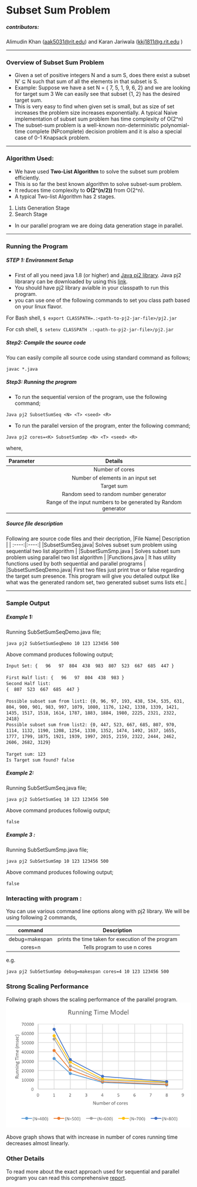 # Subset Sum Problem
##### contributors: 
Alimudin Khan (aak5031@rit.edu) and 
Karan Jariwala (kkj1811@g.rit.edu )
***
### Overview of Subset Sum Problem
* Given a set of positive integers N and a sum S, does there exist a subset
N’ ⊆ N such that sum of all the elements in that subset is S.
* Example:
Suppose we have a set N = { 7, 5, 1, 9, 6, 2} and we are looking for target sum 3
We can easily see that subset {1, 2} has the desired target sum.
* This is very easy to find when given set is small, but as size of set increases the problem
size increases exponentially. A typical Naive implementation of subset sum
problem has time complexity of O(2^n) 
* The subset-sum problem is a well-known non-deterministic polynomial-time complete 
(NPcomplete) decision problem and it is also a special case of 0-1 Knapsack problem.

---
### Algorithm Used:

* We have used **Two-List Algorithm** to solve the subset sum problem efficiently.
* This is so far the best known algorithm to solve subset-sum problem.
* It reduces time complexity to **O(2^(n/2))** from O(2^n).
* A typical Two-list Algorithm has 2 stages.
 1. Lists Generation Stage
 2. Search Stage
* In our parallel program we are doing data generation stage in parallel.


--- 
### Running the Program
##### STEP 1: Environment Setup
* First of all you need java 1.8 (or higher) and [Java pj2 library](https://www.cs.rit.edu/~ark/pj2.shtml). Java pj2 librarary can be downloaded by 
using this [link](https://www.cs.rit.edu/~ark/pj2.shtml#download).
* You should have pj2 library  avialble in your classpath to run this program.
* you can use one of the following commands to set you class path based on your linux flavor.

For Bash shell,
			```
			$ export CLASSPATH=.:<path-to-pj2-jar-file>/pj2.jar
			```
			
For csh shell,
			```
			$ setenv CLASSPATH .:<path-to-pj2-jar-file>/pj2.jar
			```

##### Step2: Compile the source code
You can easily compile all source code using standard command as follows;

```
javac *.java
```

##### Step3: Running the program
* To run the sequential version of the program, use the following command;

 ```
Java pj2 SubsetSumSeq <N> <T> <seed> <R>
```
* To run the parallel version of the program, enter the following command;

```
Java pj2 cores=<K> SubsetSumSmp <N> <T> <seed> <R>
```
where,

|Parameter| Details |
| :------: | :-----:|
|<K>| Number of cores|
|<N>| Number of elements in an input set|
|<T>| Target sum|
|<seed>| Random seed to random number generator|
|<R>| Range  of the input numbers to be generated by Random generator|

##### Source file description
Following are source code files and their decription,
|File Name| Description |
| :----:|:----:|
|SubsetSumSeq.java| Solves subset sum problem using sequential two list algorithm |
|SubsetSumSmp.java | Solves subset sum problem using parallel two list algorithm | 
|Functions.java | It has utility functions used by both sequential and parallel programs |
|SubsetSumSeqDemo.java| First two files just print true or false regarding the target sum presence. This program will give you detailed output like what was the generated random set, two generated subset sums lists etc.|

----
### Sample Output

##### Example 1:
Running SubSetSumSeqDemo.java file;
```
java pj2 SubSetSumSeqDemo 10 123 123456 500
```
Above command produces following output;
```
Input Set: {   96   97  804  438  983  807  523  667  685  447 }

First Half list: {   96   97  804  438  983 }
Second Half list: 
{  807  523  667  685  447 }

Possible subset sum from list1: {0, 96, 97, 193, 438, 534, 535, 631, 804, 900, 901, 983, 997, 1079, 1080, 1176, 1242, 1338, 1339, 1421, 1435, 1517, 1518, 1614, 1787, 1883, 1884, 1980, 2225, 2321, 2322, 2418}
Possible subset sum from list2: {0, 447, 523, 667, 685, 807, 970, 1114, 1132, 1190, 1208, 1254, 1330, 1352, 1474, 1492, 1637, 1655, 1777, 1799, 1875, 1921, 1939, 1997, 2015, 2159, 2322, 2444, 2462, 2606, 2682, 3129}

Target sum: 123
Is Target sum found? false
```
##### Example 2:
Running SubSetSumSeq.java file;
```
java pj2 SubSetSumSeq 10 123 123456 500
```
Above command produces followig output;
```
false
```

##### Example 3 :
Running SubSetSumSmp.java file;
```
java pj2 SubSetSumSmp 10 123 123456 500
```
Above command produces following output;
```
false
```

### Interacting with program : 
You can use various command line options along with pj2 library. We will be using following 2 commands,

|command|Description|
|:----:|:----:|
| debug\=makespan| prints the time taken for execution of the program|
|cores\=n| Tells program to use n cores|
e.g.
```
java pj2 SubSetSumSmp debug=makespan cores=4 10 123 123456 500
```

### Strong Scaling Performance
Follwing graph shows the scaling performance of the parallel program.
![Running Time Model](src/img/img09.png "Running Time Model")

Above graph shows that with increase in number of cores running time decreases almost linearly.

### Other Details
To read more about the exact approach used for sequential and parallel program you can read this comprehensive [report](src/SubsetSum-TeamParallel-Deliverables.pdf).












